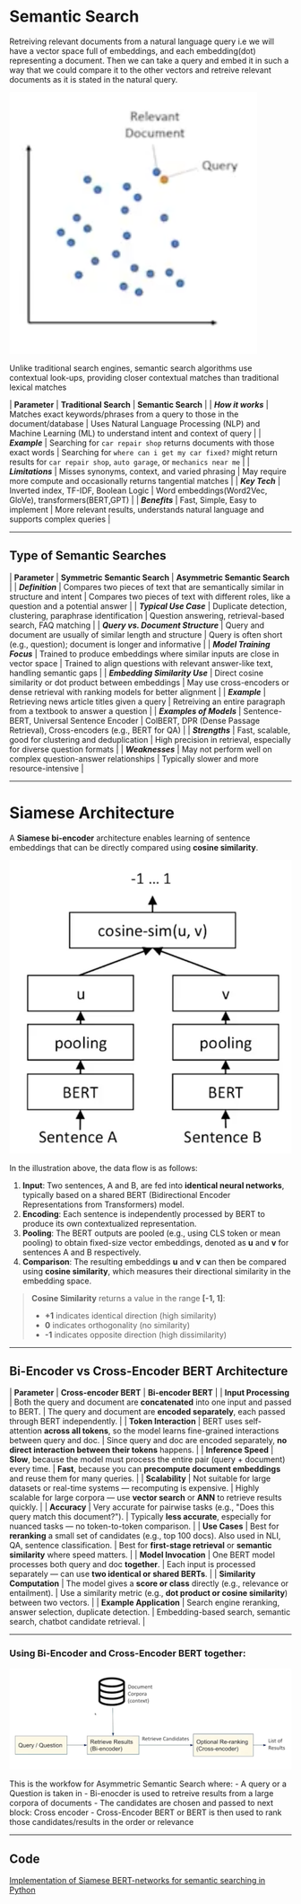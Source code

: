 # Semantic Search 

Retreiving relevant documents from a natural language query i.e we will have a vector space full of embeddings, and each embedding(dot) representing a document. Then we can take a query and embed it in such a way that we could compare it to the other vectors and retreive relevant documents as it is stated in the natural query.

![Sementic search sample](images/semantic_search.png)

Unlike traditional search engines, semantic search algorithms use contextual look-ups, providing closer contextual matches than traditional lexical matches

| **Parameter** | **Traditional Search** | **Semantic Search** |
| ***How it works*** | Matches exact keywords/phrases from a query to those in the document/database | Uses Natural Language Processing (NLP) and Machine Learning (ML) to understand intent and context of query |
| ***Example*** | Searching for `car repair shop` returns documents with those exact words | Searching for `where can i get my car fixed?` might return results for `car repair shop`, `auto garage`, or `mechanics near me` |
| ***Limitations*** | Misses synonyms, context, and varied phrasing | May require more compute and occasionally returns tangential matches |
| ***Key Tech*** | Inverted index, TF-IDF, Boolean Logic | Word embeddings(Word2Vec, GloVe), transformers(BERT,GPT) |
| ***Benefits*** | Fast, Simple, Easy to implement | More relevant results, understands natural language and supports complex queries |

--- 

## Type of Semantic Searches

| **Parameter** | **Symmetric Semantic Search** | **Asymmetric Semantic Search** |
| ***Definition*** | Compares two pieces of text that are semantically similar in structure and intent | Compares two pieces of text with different roles, like a question and a potential answer |
| ***Typical Use Case*** | Duplicate detection, clustering, paraphrase identification | Question answering, retrieval-based search, FAQ matching |
| ***Query vs. Document Structure*** | Query and document are usually of similar length and structure | Query is often short (e.g., question); document is longer and informative |
| ***Model Training Focus*** | Trained to produce embeddings where similar inputs are close in vector space | Trained to align questions with relevant answer-like text, handling semantic gaps |
| ***Embedding Similarity Use*** | Direct cosine similarity or dot product between embeddings | May use cross-encoders or dense retrieval with ranking models for better alignment |
| ***Example*** | Retrieving news article titles given a query | Retreiving an entire paragraph from a textbook to answer a question |
| ***Examples of Models*** | Sentence-BERT, Universal Sentence Encoder | ColBERT, DPR (Dense Passage Retrieval), Cross-encoders (e.g., BERT for QA) |
| ***Strengths*** | Fast, scalable, good for clustering and deduplication | High precision in retrieval, especially for diverse question formats |
| ***Weaknesses*** | May not perform well on complex question-answer relationships | Typically slower and more resource-intensive |

---

# Siamese Architecture

A **Siamese bi-encoder** architecture enables learning of sentence embeddings that can be directly compared using **cosine similarity**.

![Siamese Architecture Illustration](images/siamese_arch.png)

In the illustration above, the data flow is as follows:

1. **Input**: Two sentences, A and B, are fed into **identical neural networks**, typically based on a shared BERT (Bidirectional Encoder Representations from Transformers) model.
2. **Encoding**: Each sentence is independently processed by BERT to produce its own contextualized representation.
3. **Pooling**: The BERT outputs are pooled (e.g., using CLS token or mean pooling) to obtain fixed-size vector embeddings, denoted as **u** and **v** for sentences A and B respectively.
4. **Comparison**: The resulting embeddings **u** and **v** can then be compared using **cosine similarity**, which measures their directional similarity in the embedding space.

> **Cosine Similarity** returns a value in the range **\[-1, 1]**:
>
> * **+1** indicates identical direction (high similarity)
> * **0** indicates orthogonality (no similarity)
> * **-1** indicates opposite direction (high dissimilarity)

---

## Bi-Encoder vs Cross-Encoder BERT Architecture

| **Parameter** | **Cross-encoder BERT** | **Bi-encoder BERT** |
| **Input Processing** | Both the query and document are **concatenated** into one input and passed to BERT. | The query and document are **encoded separately**, each passed through BERT independently. |
| **Token Interaction** | BERT uses self-attention **across all tokens**, so the model learns fine-grained interactions between query and doc. | Since query and doc are encoded separately, **no direct interaction between their tokens** happens. |
| **Inference Speed** | **Slow**, because the model must process the entire pair (query + document) every time. | **Fast**, because you can **precompute document embeddings** and reuse them for many queries. |
| **Scalability** | Not suitable for large datasets or real-time systems — recomputing is expensive. | Highly scalable for large corpora — use **vector search** or **ANN** to retrieve results quickly. |
| **Accuracy** | Very accurate for pairwise tasks (e.g., "Does this query match this document?"). | Typically **less accurate**, especially for nuanced tasks — no token-to-token comparison. |
| **Use Cases** | Best for **reranking** a small set of candidates (e.g., top 100 docs). Also used in NLI, QA, sentence classification. | Best for **first-stage retrieval** or **semantic similarity** where speed matters. |
| **Model Invocation** | One BERT model processes both query and doc **together**. | Each input is processed separately — can use **two identical or shared BERTs**. |
| **Similarity Computation** | The model gives a **score or class** directly (e.g., relevance or entailment). | Use a similarity metric (e.g., **dot product or cosine similarity**) between two vectors. |
| **Example Application** | Search engine reranking, answer selection, duplicate detection. | Embedding-based search, semantic search, chatbot candidate retrieval. |

--- 

### Using Bi-Encoder and Cross-Encoder BERT together:

![Asymmetric_Semantic_Search](images/Asymmetric_Semantic_Search.png)

This is the workfow for Asymmetric Semantic Search where:
    - A query or a Question is taken in
    - Bi-enocder is used to retreive results from a large corpora of documents
    - The candidates are chosen and passed to next block: Cross encoder
    - Cross-Encoder BERT or BERT is then used to rank those candidates/results in the order or relevance

---

## Code

[Implementation of Siamese BERT-networks for semantic searching in Python](codes/bert/siamese_bert_semantic_search.ipynb)